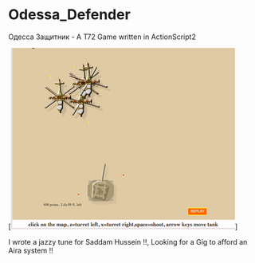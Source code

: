 # Odessa_Defender
Одесса Защитник - A T72 Game written in ActionScript2

[![Maneje Despacio](https://raw.githubusercontent.com/rgarro/Odessa_Defender/master/screenshot.png)]

I wrote a jazzy tune for Saddam Hussein !!, Looking for a Gig to afford an Aira system !!
